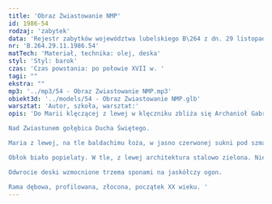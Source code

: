 ```yaml
---
title: 'Obraz Zwiastowanie NMP'
id: 1986-54
rodzaj: 'zabytek'
data: 'Rejestr zabytków województwa lubelskiego B\264 z dn. 29 listopada 1986 r. '
nr: 'B.264.29.11.1986.54'
matTech: 'Materiał, technika: olej, deska'
styl: 'Styl: barok'
czas: 'Czas powstania: po połowie XVII w. '
tagi: ""
ekstra: ""
mp3: '../mp3/54 - Obraz Zwiastowanie NMP.mp3'
obiekt3d: '../models/54 - Obraz Zwiastowanie NMP.glb'
warsztat: 'Autor, szkoła, warsztat:'
opis: 'Do Marii klęczącej z lewej w klęczniku zbliża się Archanioł Gabriel na obłoku. 

Nad Zwiastunem gołębica Ducha Świętego. 

Maria z lewej, na tle baldachimu łoża, w jasno czerwonej sukni pod szmaragdowym płaszczem. Takiż pas sukni. Anioł w szacie białej rozjaśnionej kremowo. Nad zielono – czerwonym rozwianym płaszczem – zielono oliwkowe skrzydła. 

Obłok biało popielaty. W tle, z lewej architektura stalowo zielona. Niebo szaro popielate, rozświetlone kremowo wokół gołębicy. 

Odwrocie deski wzmocnione trzema sponami na jaskółczy ogon. 

Rama dębowa, profilowana, złocona, początek XX wieku. '
---
```

